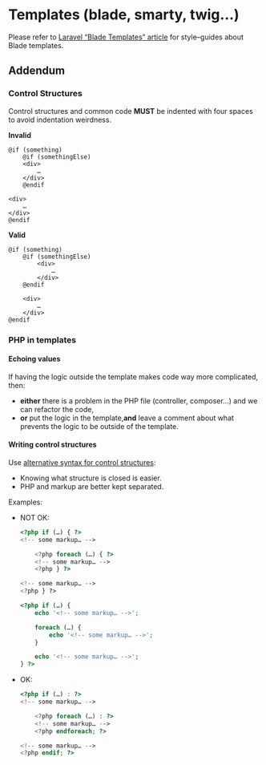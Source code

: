 # Templates (blade, smarty, twig…)

Please refer to [Laravel “Blade Templates” article](http://laravel.com/docs/5.1/blade)
for style–guides about Blade templates.


## Addendum

### Control Structures

Control structures and common code **MUST** be indented with four spaces to avoid indentation weirdness.

**Invalid**

```blade
@if (something)
    @if (somethingElse)
    <div>
        …
    </div>
    @endif

<div>
    …
</div>
@endif
```

**Valid**


```blade
@if (something)
    @if (somethingElse)
        <div>
            …
        </div>
    @endif

    <div>
        …
    </div>
@endif
```


### PHP in templates

#### Echoing values

If having the logic outside the template makes code way more complicated, then:
- ​**either**​ there is a problem in the PHP file (controller, composer…) and we can refactor the code,
- ​**or**​ put the logic in the template, ​**and**​ leave a comment about what prevents the logic to be outside of the template.

#### Writing control structures

Use [alternative syntax for control structures](http://php.net/manual/en/control-structures.alternative-syntax.php):

- Knowing what structure is closed is easier.
- PHP and markup are better kept separated.

Examples:

* NOT OK:

    ```php
    <?php if (…) { ?>
    <!-- some markup… -->

        <?php foreach (…) { ?>
        <!-- some markup… -->
        <?php } ?>

    <!-- some markup… -->
    <?php } ?>
    ```

    ```php
    <?php if (…) {
        echo '<!-- some markup… -->';

        foreach (…) {
            echo '<!-- some markup… -->';
        }

        echo '<!-- some markup… -->';
    } ?>
    ```

* OK:

    ```php
    <?php if (…) : ?>
    <!-- some markup… -->

        <?php foreach (…) : ?>
        <!-- some markup… -->
        <?php endforeach; ?>

    <!-- some markup… -->
    <?php endif; ?>
    ```
